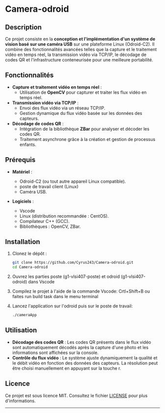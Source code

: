 # Camera-odroid

## Description

Ce projet consiste en la **conception et l'implémentation d'un système de vision basé sur une caméra USB** sur une plateforme Linux (Odroid-C2). Il combine des fonctionnalités avancées telles que la capture et le traitement vidéo en temps réel, la transmission vidéo via TCP/IP, le décodage de codes QR et l'infrastructure conteneurisée pour une meilleure portabilité.

## Fonctionnalités

- **Capture et traitement vidéo en temps réel** :
  - Utilisation de **OpenCV** pour capturer et traiter les flux vidéo en temps réel.
- **Transmission vidéo via TCP/IP** :
  - Envoi des flux vidéo via un réseau TCP/IP.
  - Gestion dynamique du flux vidéo basée sur les données des capteurs.
- **Décodage de codes QR** :
  - Intégration de la bibliothèque **ZBar** pour analyser et décoder les codes QR.
  - Traitement asynchrone grâce à la création et gestion de processus enfants.

## Prérequis

- **Matériel** :
  - Odroid-C2 (ou tout autre appareil Linux compatible).
  - poste de travail client (Linux)
  - Caméra USB.

- **Logiciels** :
  - Vscode
  - Linux (distribution recommandée : CentOS).
  - Compilateur C++ (GCC).
  - Bibliothèques : OpenCV, ZBar.

## Installation

1. Clonez le dépôt :
   ```bash
   git clone https://github.com/Cyrus243/Camera-odroid.git
   cd Camera-odroid
   ```

2. Ouvrez les parties poste (g1-vlsi407-poste) et odroid (g1-vlsi407-odroid) dans Vscode

3. Compilez le projet à l'aide de la commande Vscode: Crtl+Shift+B ou faites run build task dans le menu terminal

4. Lancez l'application sur l'odroid puis sur le poste de travail:
   ```bash
   ./cameraApp
   ```

## Utilisation

- **Décodage des codes QR** : Les codes QR présents dans le flux vidéo sont automatiquement décodés après la capture d'une photo et les informations sont affichées sur la console.
- **Contrôle du flux vidéo** : Le système ajuste dynamiquement la qualité et le débit vidéo en fonction des données des capteurs. La résolution peut être choisi manuellement en appuyant sur la touche r.

## Licence

Ce projet est sous licence MIT. Consultez le fichier [LICENSE](LICENSE) pour plus d'informations.

---
